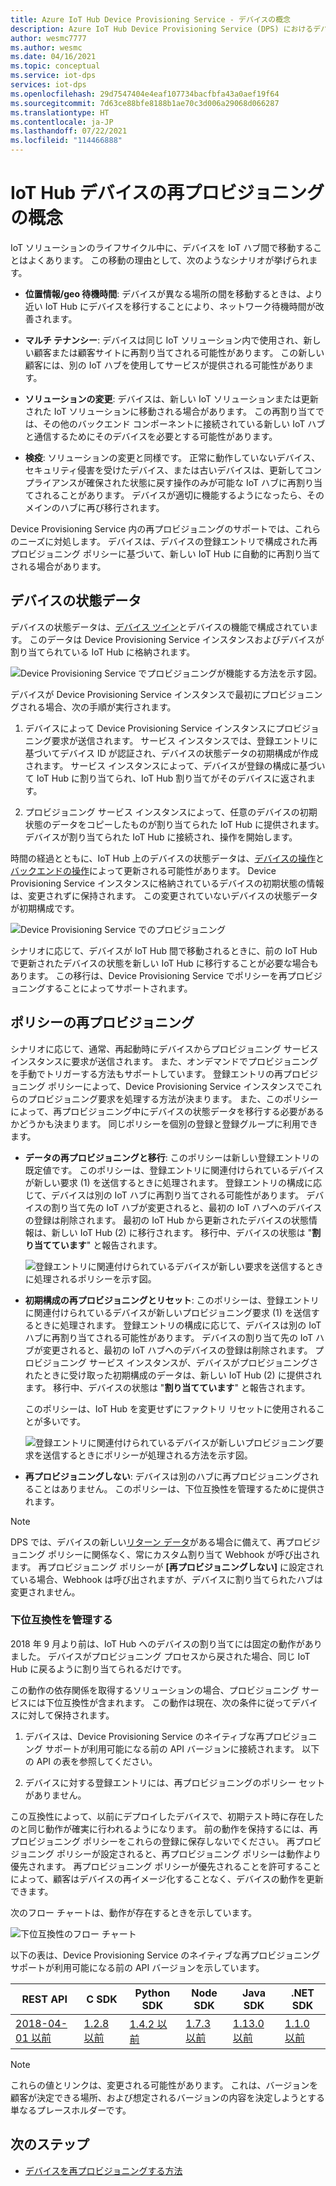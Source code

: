 ```yaml
---
title: Azure IoT Hub Device Provisioning Service - デバイスの概念
description: Azure IoT Hub Device Provisioning Service (DPS) におけるデバイスの再プロビジョニングの概念について説明します
author: wesmc7777
ms.author: wesmc
ms.date: 04/16/2021
ms.topic: conceptual
ms.service: iot-dps
services: iot-dps
ms.openlocfilehash: 29d7547404e4eaf107734bacfbfa43a0aef19f64
ms.sourcegitcommit: 7d63ce88bfe8188b1ae70c3d006a29068d066287
ms.translationtype: HT
ms.contentlocale: ja-JP
ms.lasthandoff: 07/22/2021
ms.locfileid: "114466888"
---
```

# <a name="iot-hub-device-reprovisioning-concepts"></a>IoT Hub デバイスの再プロビジョニングの概念

IoT ソリューションのライフサイクル中に、デバイスを IoT ハブ間で移動することはよくあります。 この移動の理由として、次のようなシナリオが挙げられます。

* **位置情報/geo 待機時間**: デバイスが異なる場所の間を移動するときは、より近い IoT Hub にデバイスを移行することにより、ネットワーク待機時間が改善されます。

* **マルチ テナンシー**: デバイスは同じ IoT ソリューション内で使用され、新しい顧客または顧客サイトに再割り当てされる可能性があります。 この新しい顧客には、別の IoT ハブを使用してサービスが提供される可能性があります。

* **ソリューションの変更**: デバイスは、新しい IoT ソリューションまたは更新された IoT ソリューションに移動される場合があります。 この再割り当てでは、その他のバックエンド コンポーネントに接続されている新しい IoT ハブと通信するためにそのデバイスを必要とする可能性があります。

* **検疫**: ソリューションの変更と同様です。 正常に動作していないデバイス、セキュリティ侵害を受けたデバイス、または古いデバイスは、更新してコンプライアンスが確保された状態に戻す操作のみが可能な IoT ハブに再割り当てされることがあります。 デバイスが適切に機能するようになったら、そのメインのハブに再び移行されます。

Device Provisioning Service 内の再プロビジョニングのサポートでは、これらのニーズに対処します。 デバイスは、デバイスの登録エントリで構成された再プロビジョニング ポリシーに基づいて、新しい IoT Hub に自動的に再割り当てされる場合があります。

## <a name="device-state-data"></a>デバイスの状態データ

デバイスの状態データは、[デバイス ツイン](../iot-hub/iot-hub-devguide-device-twins.md)とデバイスの機能で構成されています。 このデータは Device Provisioning Service インスタンスおよびデバイスが割り当てられている IoT Hub に格納されます。

![Device Provisioning Service でプロビジョニングが機能する方法を示す図。](./media/concepts-device-reprovisioning/dps-provisioning.png)

デバイスが Device Provisioning Service インスタンスで最初にプロビジョニングされる場合、次の手順が実行されます。

1. デバイスによって Device Provisioning Service インスタンスにプロビジョニング要求が送信されます。 サービス インスタンスでは、登録エントリに基づいてデバイス ID が認証され、デバイスの状態データの初期構成が作成されます。 サービス インスタンスによって、デバイスが登録の構成に基づいて IoT Hub に割り当てられ、IoT Hub 割り当てがそのデバイスに返されます。

2. プロビジョニング サービス インスタンスによって、任意のデバイスの初期状態のデータをコピーしたものが割り当てられた IoT Hub に提供されます。 デバイスが割り当てられた IoT Hub に接続され、操作を開始します。

時間の経過とともに、IoT Hub 上のデバイスの状態データは、[デバイスの操作](../iot-hub/iot-hub-devguide-device-twins.md#device-operations)と[バックエンドの操作](../iot-hub/iot-hub-devguide-device-twins.md#back-end-operations)によって更新される可能性があります。 Device Provisioning Service インスタンスに格納されているデバイスの初期状態の情報は、変更されずに保持されます。 この変更されていないデバイスの状態データが初期構成です。

![Device Provisioning Service でのプロビジョニング](./media/concepts-device-reprovisioning/dps-provisioning-2.png)

シナリオに応じて、デバイスが IoT Hub 間で移動されるときに、前の IoT Hub で更新されたデバイスの状態を新しい IoT Hub に移行することが必要な場合もあります。 この移行は、Device Provisioning Service でポリシーを再プロビジョニングすることによってサポートされます。

## <a name="reprovisioning-policies"></a>ポリシーの再プロビジョニング

シナリオに応じて、通常、再起動時にデバイスからプロビジョニング サービス インスタンスに要求が送信されます。 また、オンデマンドでプロビジョニングを手動でトリガーする方法もサポートしています。 登録エントリの再プロビジョニング ポリシーによって、Device Provisioning Service インスタンスでこれらのプロビジョニング要求を処理する方法が決まります。 また、このポリシーによって、再プロビジョニング中にデバイスの状態データを移行する必要があるかどうかも決まります。 同じポリシーを個別の登録と登録グループに利用できます。

* **データの再プロビジョニングと移行**: このポリシーは新しい登録エントリの既定値です。 このポリシーは、登録エントリに関連付けられているデバイスが新しい要求 (1) を送信するときに処理されます。 登録エントリの構成に応じて、デバイスは別の IoT ハブに再割り当てされる可能性があります。 デバイスの割り当て先の IoT ハブが変更されると、最初の IoT ハブへのデバイスの登録は削除されます。 最初の IoT Hub から更新されたデバイスの状態情報は、新しい IoT Hub (2) に移行されます。 移行中、デバイスの状態は "**割り当てています**" と報告されます。

    ![登録エントリに関連付けられているデバイスが新しい要求を送信するときに処理されるポリシーを示す図。](./media/concepts-device-reprovisioning/dps-reprovisioning-migrate.png)

* **初期構成の再プロビジョニングとリセット**: このポリシーは、登録エントリに関連付けられているデバイスが新しいプロビジョニング要求 (1) を送信するときに処理されます。 登録エントリの構成に応じて、デバイスは別の IoT ハブに再割り当てされる可能性があります。 デバイスの割り当て先の IoT ハブが変更されると、最初の IoT ハブへのデバイスの登録は削除されます。 プロビジョニング サービス インスタンスが、デバイスがプロビジョニングされたときに受け取った初期構成のデータは、新しい IoT Hub (2) に提供されます。 移行中、デバイスの状態は "**割り当てています**" と報告されます。

    このポリシーは、IoT Hub を変更せずにファクトリ リセットに使用されることが多いです。

    ![登録エントリに関連付けられているデバイスが新しいプロビジョニング要求を送信するときにポリシーが処理される方法を示す図。](./media/concepts-device-reprovisioning/dps-reprovisioning-reset.png)

* **再プロビジョニングしない**: デバイスは別のハブに再プロビジョニングされることはありません。 このポリシーは、下位互換性を管理するために提供されます。

> [!NOTE]
> DPS では、デバイスの新しい[リターン データ](how-to-send-additional-data.md)がある場合に備えて、再プロビジョニング ポリシーに関係なく、常にカスタム割り当て Webhook が呼び出されます。 再プロビジョニング ポリシーが **[再プロビジョニングしない]** に設定されている場合、Webhook は呼び出されますが、デバイスに割り当てられたハブは変更されません。

### <a name="managing-backwards-compatibility"></a>下位互換性を管理する

2018 年 9 月より前は、IoT Hub へのデバイスの割り当てには固定の動作がありました。 デバイスがプロビジョニング プロセスから戻された場合、同じ IoT Hub に戻るように割り当てられるだけです。

この動作の依存関係を取得するソリューションの場合、プロビジョニング サービスには下位互換性が含まれます。 この動作は現在、次の条件に従ってデバイスに対して保持されます。

1. デバイスは、Device Provisioning Service のネイティブな再プロビジョニング サポートが利用可能になる前の API バージョンに接続されます。 以下の API の表を参照してください。

2. デバイスに対する登録エントリには、再プロビジョニングのポリシー セットがありません。

この互換性によって、以前にデプロイしたデバイスで、初期テスト時に存在したのと同じ動作が確実に行われるようになります。 前の動作を保持するには、再プロビジョニング ポリシーをこれらの登録に保存しないでください。 再プロビジョニング ポリシーが設定されると、再プロビジョニング ポリシーは動作より優先されます。 再プロビジョニング ポリシーが優先されることを許可することによって、顧客はデバイスの再イメージ化することなく、デバイスの動作を更新できます。

次のフロー チャートは、動作が存在するときを示しています。

![下位互換性のフロー チャート](./media/concepts-device-reprovisioning/reprovisioning-compatibility-flow.png)

以下の表は、Device Provisioning Service のネイティブな再プロビジョニング サポートが利用可能になる前の API バージョンを示しています。

| REST API | C SDK | Python SDK |  Node SDK | Java SDK | .NET SDK |
| -------- | ----- | ---------- | --------- | -------- | -------- |
| [2018-04-01 以前](/rest/api/iot-dps/service/individual-enrollment/create-or-update#uri-parameters) | [1.2.8 以前](https://github.com/Azure/azure-iot-sdk-c/blob/master/version.txt) | [1.4.2 以前](https://github.com/Azure/azure-iot-sdk-python/blob/0a549f21f7f4fc24bc036c1d2d5614e9544a9667/device/iothub_client_python/src/iothub_client_python.cpp#L53) | [1.7.3 以前](https://github.com/Azure/azure-iot-sdk-node/blob/074c1ac135aebb520d401b942acfad2d58fdc07f/common/core/package.json#L3) | [1.13.0 以前](https://github.com/Azure/azure-iot-sdk-java/blob/794c128000358b8ed1c4cecfbf21734dd6824de9/device/iot-device-client/pom.xml#L7) | [1.1.0 以前](https://github.com/Azure/azure-iot-sdk-csharp/blob/9f7269f4f61cff3536708cf3dc412a7316ed6236/provisioning/device/src/Microsoft.Azure.Devices.Provisioning.Client.csproj#L20)

> [!NOTE]
> これらの値とリンクは、変更される可能性があります。 これは、バージョンを顧客が決定できる場所、および想定されるバージョンの内容を決定しようとする単なるプレースホルダーです。

## <a name="next-steps"></a>次のステップ

* [デバイスを再プロビジョニングする方法](how-to-reprovision.md)
